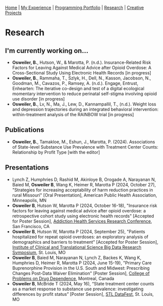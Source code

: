 [Home](index.md) | [My Experience](Experience.md) | [Programming Portfolio](portfolio.md) | [Research](Research.md) | [Creative Projects](Writing.md)    

# Research 

## I'm currently working on...   
* **Osweiler, B.**, Hutson, W., & Marotta, P. (n.d.). Insurance-Related Risk Factors for Leaving Against Medical Advice after Opioid Overdose: A Cross-Sectional Study Using Electronic Health Records [in progress]
* **Osweiler, B.**, Rammaha, T., Szlyk, H., Dell, N., Kasson, Jacobson, N., Goodman, M., Cavazos, P., Ramsey, A. (n.d.). Engage, Entrust, Enhearten: The iterative co-design and test of a digital ecological momentary intervention to reduce perinatal self-stigma involving opioid use disorder [in progress]
* **Osweiler, B.**, Lv, N., Ma, J., Lew, D., Kannampallil, T., (n.d.). Weight loss and depression trajectories during an integrated behavioral intervention: within-treatment analysis of the RAINBOW trial [in progress]  



## Publications 
* **Osweiler, B.**, Tamakloe, M., Eshun, J., Marotta, P. (2024). Associations of State-level Substance Use Prevalence with Treatment Center Counts: Relationship by Profit Type [with the editor]  


## Presentations    
* 	Lynch Z, Humphries D, Rashid M, Akinloye B, Orogade A, Narayanan N, Baied M, **Osweiler B**, Wang K, Heimer R, Marotta P (2024, October 27), "Strategies for increasing acceptability of harm reduction practices in rural Missouri" [Oral Presentation], American Public Health Association, Minneapolis, MN
* **Osweiler B**, Hutson W, Marotta P (2024, October 16-18), "Insurance risk factors for leaving against medical advice after opioid overdose: a retrospective cohort study using electronic health records" [Accepted for Poster Session], [Addiction Health Services Research Conference](https://www.ahsrconference.org/2024/), San Francisco, CA
* **Osweiler B**, Hutson W, Marotta P (2024, September 25), "Patients hospitalized for repeat opioid overdoses: an exploratory analysis of demographics and barriers to treatment" [Accepted for Poster Session], [Institute of Clinical and Translational Science Big Data Research Symposium](https://icts.wustl.edu/events/event/icts-big-data-research-symposium/), St. Louis, MO 
* **Osweiler B**, Baied M, Narayanan N, Lynch Z, Backes K, Wang K, Humphries D, Heimer R, Marotta P (2024, June 15-19), "Primary Care Buprenorphine Provision in the U.S. South and Midwest: Prescribing Changes Post-Data Waiver Elimination" [Poster Session], [College of Problems on Drug Dependence](https://cpdd.org/meetings/current-meeting/), Montreal, Canada  
* **Osweiler B**, McBride T (2024, May 16), “State treatment center counts as a market response to substance use prevalence: investigating differences by profit status” [Poster Session], [STL DataFest](https://triads.wustl.edu/stl-datafest-2024), St. Louis, MO  

